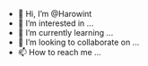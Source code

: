 - 👋 Hi, I’m @Harowint
- 👀 I’m interested in ...
- 🌱 I’m currently learning ...
- 💞️ I’m looking to collaborate on ...
- 📫 How to reach me ...

<!---
Harowint/Harowint is a ✨ special ✨ repository because its `README.md` (this file) appears on your GitHub profile.
You can click the Preview link to take a look at your changes.
--->
